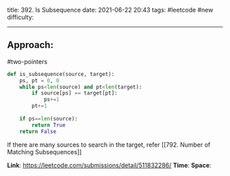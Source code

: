 title: 392. Is Subsequence
date: 2021-06-22 20:43
tags: #leetcode #new
difficulty:

---
## Approach:
#two-pointers 

```python
def is_subsequence(source, target):
	ps, pt = 0, 0
	while ps<len(source) and pt<len(target):
		if source[ps] == target[pt]:
			ps+=1
		pt+=1
	
	if ps==len(source):
		return True
	return False
```

If there are many sources to search in the target, refer [[792. Number of Matching Subsequences]]

**Link**: https://leetcode.com/submissions/detail/511832286/
**Time**:
**Space**: